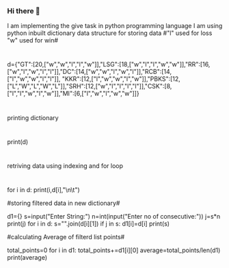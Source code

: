 ### Hi there 👋

<!--
**Narayan1180/Narayan1180** is a ✨ _special_ ✨ repository because its `README.md` (this file) appears on your GitHub profile.

Here are some ideas to get you started:

- 🔭 I’m currently working on ...
- 🌱 I’m currently learning ...
- 👯 I’m looking to collaborate on ...
- 🤔 I’m looking for help with ...
- 💬 Ask me about ...
- 📫 How to reach me: ...
- 😄 Pronouns: ...
- ⚡ Fun fact: ...
-->
I am implementing the give task in python programming language
I am using python inbuilt dictionary data structure for storing data
#"l" used for loss "w" used for win#
#
d={"GT":[20,["w","w","l","l","w"]],"LSG":[18,["w","l","l","w","w"]],"RR":[16,["w","l","w","l","l"]],"DC":[14,["w","w","l","w","l"]],"RCB":[14,["l","w","w","l","l"]],
  "KKR":[12,["l","w","w","l","w"]],"PBKS":[12,["L","W","L","W","L"]],"SRH":[12,["w","l","l","l","l"]],"CSK":[8,["l","l","w","l","w"]],"MI":[6,["l","w","l","w","w"]]}
#

printing dictionary

#

print(d)

#

retriving data using indexing and for loop

#

for i in d:
    print(i,d[i],"\n\t")

#storing filtered data in new dictionary#

d1={}
s=input("Enter String:")
n=int(input("Enter no of consecutive:"))
j=s*n
print(j)
for i in d:
    s="".join(d[i][1])
    if j in s:
        d1[i]=d[i]
        print(s)

#calculating Average of filterd list points#

total_points=0
for i in d1:
    total_points+=d1[i][0]
average=total_points/len(d1)    
print(average)  
